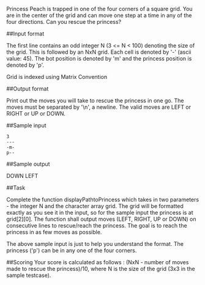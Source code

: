 Princess Peach is trapped in one of the four corners of a square grid. You are in the center of the grid and can move one step at a time in any of the four directions. Can you rescue the princess?

##Input format

The first line contains an odd integer N (3 <= N < 100) denoting the size of the grid. This is followed by an NxN grid. Each cell is denoted by '-' (ascii value: 45). The bot position is denoted by 'm' and the princess position is denoted by 'p'.

Grid is indexed using Matrix Convention

##Output format

Print out the moves you will take to rescue the princess in one go. The moves must be separated by '\n', a newline. The valid moves are LEFT or RIGHT or UP or DOWN.

##Sample input
```
3
---
-m-
p--
```

##Sample output

DOWN
LEFT

##Task

Complete the function displayPathtoPrincess which takes in two parameters - the integer N and the character array grid. The grid will be formatted exactly as you see it in the input, so for the sample input the princess is at grid[2][0]. The function shall output moves (LEFT, RIGHT, UP or DOWN) on consecutive lines to rescue/reach the princess. The goal is to reach the princess in as few moves as possible.

The above sample input is just to help you understand the format. The princess ('p') can be in any one of the four corners.

##Scoring
Your score is calculated as follows : (NxN - number of moves made to rescue the princess)/10, where N is the size of the grid (3x3 in the sample testcase). 
